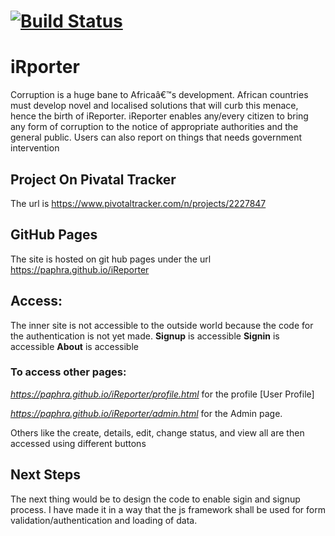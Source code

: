
# [![Build Status](https://travis-ci.com/Paphra/iReporter.svg?branch=develop)](https://travis-ci.com/Paphra/iReporter)

# iRporter
Corruption is a huge bane to Africaâ€™s development. African countries must develop novel and localised solutions that will curb this menace, hence the birth of iReporter. iReporter enables any/every citizen to bring any form of corruption to the notice of appropriate authorities and the general public. Users can also report on things that needs government intervention

## Project On Pivatal Tracker
The url is https://www.pivotaltracker.com/n/projects/2227847

## GitHub Pages
The site is hosted on git hub pages under the url
https://paphra.github.io/iReporter

## Access:
The inner site is not accessible to the outside world because the code for the authentication is not yet made.
**Signup** is accessible
**Signin** is accessible
**About** is accessible
### To access other pages:
*https://paphra.github.io/iReporter/profile.html* for the profile [User Profile]

*https://paphra.github.io/iReporter/admin.html* for the Admin page.

Others like the create, details, edit, change status, and view all are then accessed using different buttons

## Next Steps
The next thing would be to design the code to enable sigin and signup process.
I have made it in a way that the js framework shall be used for form validation/authentication and loading of data.
